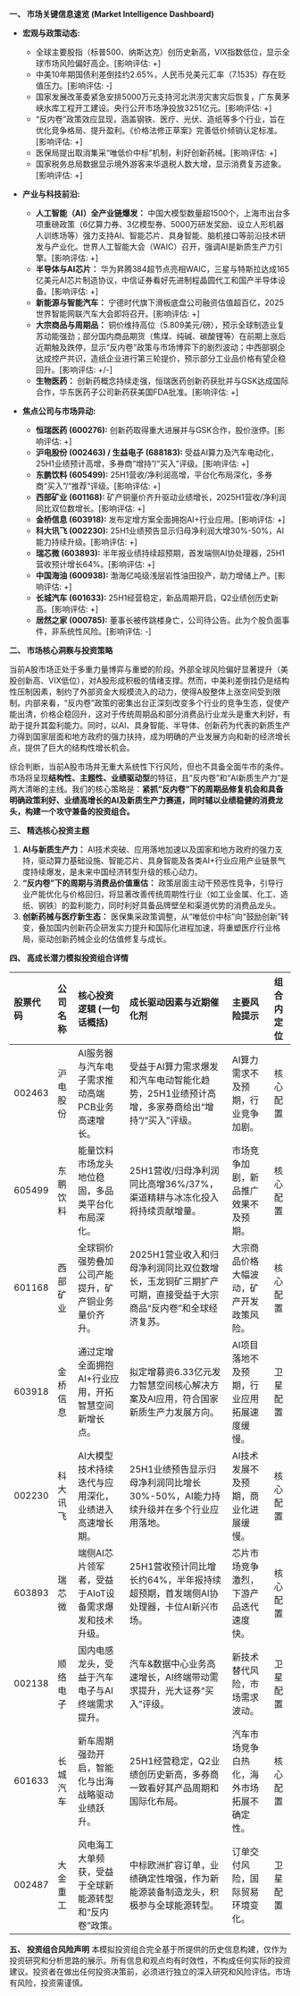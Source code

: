 **一、 市场关键信息速览 (Market Intelligence Dashboard)**

*   **宏观与政策动态:**
    *   全球主要股指（标普500、纳斯达克）创历史新高，VIX指数低位，显示全球市场风险偏好高企。[影响评估: +]
    *   中美10年期国债利差倒挂约2.65%，人民币兑美元汇率（7.1535）存在贬值压力。[影响评估: -]
    *   国家发展改革委紧急安排5000万元支持河北洪涝灾害灾后恢复，广东黄茅峡水库工程开工建设。央行公开市场净投放3251亿元。[影响评估: +]
    *   “反内卷”政策效应显现，涵盖钢铁、医疗、光伏、造纸等多个行业，旨在优化竞争格局、提升盈利。《价格法修正草案》完善低价倾销认定标准。[影响评估: +]
    *   医保局提出取消集采“唯低价中标”机制，利好创新药械。[影响评估: +]
    *   国家税务总局数据显示境外游客来华退税人数大增，显示消费复苏迹象。[影响评估: +]

*   **产业与科技前沿:**
    *   **人工智能（AI）全产业链爆发：** 中国大模型数量超1500个，上海市出台多项重磅政策（6亿算力券、3亿模型券、5000万研发奖励、设立人形机器人训练场等）强力支持AI、智能芯片、具身智能、脑机接口等前沿技术研发与产业化。世界人工智能大会（WAIC）召开，强调AI是新质生产力引擎。[影响评估: +]
    *   **半导体与AI芯片：** 华为昇腾384超节点亮相WAIC，三星与特斯拉达成165亿美元AI芯片制造协议，中信证券看好先进制程晶圆代工和国产半导体设备。[影响评估: +]
    *   **新能源与智能汽车：** 宁德时代旗下滑板底盘公司融资估值超百亿，2025世界智能网联汽车大会即将召开。[影响评估: +]
    *   **大宗商品与周期品：** 铜价维持高位（5.809美元/磅），预示全球制造业复苏动能强劲；部分国内商品期货（焦煤、纯碱、碳酸锂等）在前期上涨后近期触及跌停，显示“反内卷”政策与市场博弈下的剧烈波动；中西部钢企达成控产共识，造纸企业进行第三轮提价，预示部分工业品价格有望企稳回升。[影响评估: +/-]
    *   **生物医药：** 创新药概念持续走强，恒瑞医药创新药获批并与GSK达成国际合作，华东医药子公司新药获美国FDA批准。[影响评估: +]

*   **焦点公司与市场异动:**
    *   **恒瑞医药 (600276):** 创新药取得重大进展并与GSK合作，股价涨停。[影响评估: +]
    *   **沪电股份 (002463) / 生益电子 (688183):** 受益AI算力及汽车电动化，25H1业绩预计高增，多券商“增持”/“买入”评级。[影响评估: +]
    *   **东鹏饮料 (605499):** 25H1营收/净利润高增，平台化布局深化，多券商“买入”/“推荐”评级。[影响评估: +]
    *   **西部矿业 (601168):** 矿产铜量价齐升驱动业绩增长，2025H1营收/净利润同比双位数增长。[影响评估: +]
    *   **金桥信息 (603918):** 发布定增方案全面拥抱AI+行业应用。[影响评估: +]
    *   **科大讯飞 (002230):** 25H1业绩预告显示归母净利润大增30%-50%，AI能力持续升级。[影响评估: +]
    *   **瑞芯微 (603893):** 半年报业绩持续超预期，首发端侧AI协处理器，25H1营收预计增长64%。[影响评估: +]
    *   **中国海油 (600938):** 渤海亿吨级浅层岩性油田投产，助力增储上产。[影响评估: +]
    *   **长城汽车 (601633):** 25H1经营稳定，新品周期开启，Q2业绩创历史新高。[影响评估: +]
    *   **居然之家 (000785):** 董事长被传跳楼身亡，公司待公告。此为个股负面事件，非系统性风险。[影响评估: -]

**二、 市场核心洞察与投资策略**

当前A股市场正处于多重力量博弈与重塑的阶段。外部全球风险偏好显著提升（美股创新高、VIX低位），对A股形成积极的情绪支撑。然而，中美利差倒挂仍是结构性压制因素，制约了外部资金大规模流入的动力，使得A股整体上涨空间受到限制。内部来看，“反内卷”政策的密集出台正深刻改变多个行业的竞争生态，促使产能出清，价格企稳回升，这对于传统周期品和部分消费品行业龙头是重大利好，有助于提升其盈利能力。同时，以AI、具身智能、半导体、创新药为代表的新质生产力得到国家层面和地方政府的强力扶持，成为明确的产业发展方向和新的经济增长点，提供了巨大的结构性增长机会。

综合判断，当前A股市场并无重大系统性下行风险，但也不具备全面牛市的条件。市场将呈现**结构性、主题性、业绩驱动型**的特征，且“反内卷”和“AI新质生产力”是两大清晰的主线。我们的核心策略是：**紧抓“反内卷”下的周期品修复机会和具备明确政策利好、业绩高增长的AI及新质生产力赛道，同时辅以业绩稳健的消费龙头，构建一个攻守兼备的投资组合。**

**三、 精选核心投资主题**

1.  **AI与新质生产力：** AI技术突破、应用落地加速以及国家和地方政府的强力支持，驱动算力基础设施、智能芯片、具身智能及各类AI+行业应用产业链景气度持续爆发，是未来中国经济转型升级的核心动力。
2.  **“反内卷”下的周期与消费品价值重估：** 政策层面主动干预恶性竞争，引导行业产能优化与价格回归，将显著改善传统周期性行业（如工业金属、化工、造纸、钢铁）的盈利能力，同时利好具备品牌壁垒和渠道优势的消费品龙头。
3.  **创新药械与医疗新生态：** 医保集采政策调整，从“唯低价中标”向“鼓励创新”转变，叠加国内创新药企研发实力提升和国际化进程加速，将重塑医疗行业格局，驱动创新药械企业的估值修复与成长。

**四、 高成长潜力模拟投资组合详情**

| 股票代码 | 公司名称 | 核心投资逻辑 (一句话概括) | 成长驱动因素与近期催化剂 | 主要风险提示 | 组合内定位 |
| :--- | :--- | :--- | :--- | :--- | :--- |
| 002463 | 沪电股份 | AI服务器与汽车电子需求推动高端PCB业务高速增长。 | 受益于AI算力需求爆发和汽车电动智能化趋势，25H1业绩预计高增，多家券商给出“增持”/“买入”评级。 | AI算力需求不及预期，行业竞争加剧。 | 核心配置 |
| 605499 | 东鹏饮料 | 能量饮料市场龙头地位稳固，多品类平台化布局深化。 | 25H1营收/归母净利润同比高增36%/37%，渠道精耕与冰冻化投入将持续贡献增量。 | 市场竞争加剧，新品推广效果不及预期。 | 核心配置 |
| 601168 | 西部矿业 | 全球铜价强势叠加公司产能提升，矿产铜业务量价齐升。 | 2025H1营业收入和归母净利润同比双位数增长，玉龙铜矿三期扩产可期，直接受益于大宗商品“反内卷”和全球经济复苏。 | 大宗商品价格大幅波动，矿产开发政策风险。 | 核心配置 |
| 603918 | 金桥信息 | 通过定增全面拥抱AI+行业应用，开拓智慧空间新增长点。 | 拟定增募资6.33亿元发力智慧空间核心解决方案及AI应用，符合国家新质生产力发展方向。 | AI项目落地不及预期，行业应用拓展速度缓慢。 | 卫星配置 |
| 002230 | 科大讯飞 | AI大模型技术持续迭代与应用深化，业绩进入高速增长期。 | 25H1业绩预告显示归母净利润同比增长30%-50%，AI能力持续升级并在多个行业应用落地。 | AI技术发展不及预期，商业化进展缓慢。 | 核心配置 |
| 603893 | 瑞芯微 | 端侧AI芯片领军者，受益于AIoT设备需求爆发和技术升级。 | 25H1营收预计同比增长约64%，半年报持续超预期，首发端侧AI协处理器，卡位AI新兴市场。 | 芯片市场竞争激烈，下游产品迭代速度快。 | 核心配置 |
| 002138 | 顺络电子 | 国内电感龙头，受益于汽车电子与AI终端需求提升。 | 汽车&数据中心业务高速增长，AI终端带动需求提升，光大证券“买入”评级。 | 新技术替代风险，市场需求波动。 | 卫星配置 |
| 601633 | 长城汽车 | 新车周期强劲开启，智能化与出海战略驱动业绩跃升。 | 25H1经营稳定，Q2业绩创历史新高，多券商一致看好其产品周期和国际化布局。 | 汽车市场竞争白热化，海外市场拓展不确定性。 | 核心配置 |
| 002487 | 大金重工 | 风电海工大单频获，受益于全球新能源转型和“反内卷”政策。 | 中标欧洲扩容订单，业绩确定性增强，作为新能源装备制造龙头，积极参与全球能源转型。 | 订单交付风险，国际贸易环境变化。 | 卫星配置 |

**五、 投资组合风险声明**
本模拟投资组合完全基于所提供的历史信息构建，仅作为投资研究和分析思路的展示。所有信息和观点均有时效性，不构成任何实际的投资建议。投资者在做出任何投资决策前，必须进行独立的深入研究和风险评估。市场有风险，投资需谨慎。